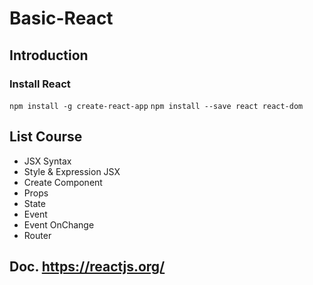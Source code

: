 # Basic-React
## Introduction
### Install React
`npm install -g create-react-app`
`npm install --save react react-dom`
## List Course
* JSX Syntax
* Style & Expression JSX
* Create Component
* Props
* State
* Event
* Event OnChange
* Router

## Doc. https://reactjs.org/
